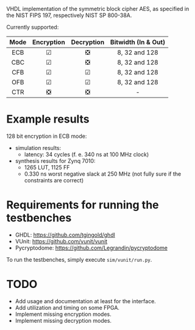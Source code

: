 VHDL implementation of the symmetric block cipher AES, as specified in the NIST FIPS 197, respectively NIST SP 800-38A.

Currently supported:

| Mode | Encryption | Decryption | Bitwidth (In & Out) |
| :---: | :---: | :---: | :---: |
| ECB | &#x2611; | &#x274E; | 8, 32 and 128 |
| CBC | &#x2611; | &#x274E; | 8, 32 and 128 |
| CFB | &#x2611; | &#x2611; | 8, 32 and 128 |
| OFB | &#x2611; | &#x2611; | 8, 32 and 128 |
| CTR | &#x274E; | &#x274E; | - |

# Example results

128 bit encryption in ECB mode:

- simulation results:
  - latency: 34 cycles (f. e. 340 ns at 100 MHz clock)
- synthesis results for Zynq 7010:
  - 1265 LUT, 1125 FF
  - 0.330 ns worst negative slack at 250 MHz (not fully sure if the constraints are correct)

# Requirements for running the testbenches

- GHDL: https://github.com/tgingold/ghdl
- VUnit: https://github.com/vunit/vunit
- Pycryptodome: https://github.com/Legrandin/pycryptodome

To run the testbenches, simply execute `sim/vunit/run.py`.

# TODO

- Add usage and documentation at least for the interface.
- Add utilization and timing on some FPGA.
- Implement missing encryption modes.
- Implement missing decryption modes.